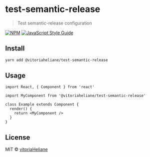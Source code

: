 # test-semantic-release

> Test semantic-release configuration

[![NPM](https://img.shields.io/npm/v/@vitoriaheliane/test-semantic-release.svg)](https://www.npmjs.com/package/@vitoriaheliane/test-semantic-release) [![JavaScript Style Guide](https://img.shields.io/badge/code_style-standard-brightgreen.svg)](https://standardjs.com)

## Install

```bash
yarn add @vitoriaheliane/test-semantic-release
```

## Usage

```tsx
import React, { Component } from 'react'

import MyComponent from '@vitoriaheliane/test-semantic-release'

class Example extends Component {
  render() {
    return <MyComponent />
  }
}
```

## License

MIT © [vitoriaHeliane](https://github.com/vitoriaHeliane)

